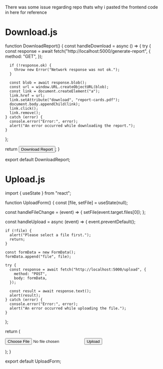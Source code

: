 There was some issue regarding repo thats why i pasted the frontend code in here for reference

 # Download.js


function DownloadReport() {
  const handleDownload = async () => {
    try {
      const response = await fetch("http://localhost:5000/generate-report", {
        method: "GET",
      });

      if (!response.ok) {
        throw new Error("Network response was not ok.");
      }

      const blob = await response.blob();
      const url = window.URL.createObjectURL(blob);
      const link = document.createElement("a");
      link.href = url;
      link.setAttribute("download", "report-cards.pdf");
      document.body.appendChild(link);
      link.click();
      link.remove();
    } catch (error) {
      console.error("Error:", error);
      alert("An error occurred while downloading the report.");
    }
  };

  return <button onClick={handleDownload}>Download Report</button>;
}

export default DownloadReport;



# Upload.js

import  { useState } from "react";

function UploadForm() {
  const [file, setFile] = useState(null);

  const handleFileChange = (event) => {
    setFile(event.target.files[0]);
  };

  const handleUpload = async (event) => {
    event.preventDefault();

    if (!file) {
      alert("Please select a file first.");
      return;
    }

    const formData = new FormData();
    formData.append("file", file);

    try {
      const response = await fetch("http://localhost:5000/upload", {
        method: "POST",
        body: formData,
      });

      const result = await response.text();
      alert(result);
    } catch (error) {
      console.error("Error:", error);
      alert("An error occurred while uploading the file.");
    }
  };

  return (
    <form onSubmit={handleUpload}>
      <input type="file" accept=".xlsx, .xls" onChange={handleFileChange} />
      <button type="submit">Upload</button>
    </form>
  );
}

export default UploadForm;






